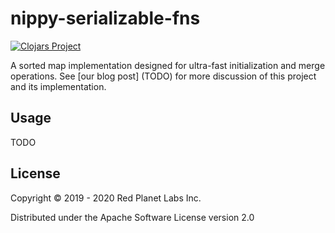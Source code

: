 # nippy-serializable-fns
[![Clojars Project](https://img.shields.io/clojars/v/com.rpl/vector-backed-sorted-map.svg)](https://clojars.org/com.rpl/vector-backed-sorted-map)

A sorted map implementation designed for ultra-fast initialization and merge operations. See [our blog post] (TODO) for more discussion of this project and its implementation.

## Usage

TODO

## License

Copyright © 2019 - 2020 Red Planet Labs Inc.

Distributed under the Apache Software License version 2.0
